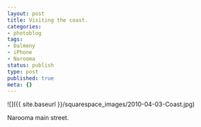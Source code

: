 ```yaml
---
layout: post
title: Visiting the coast.
categories:
- photoblog
tags:
- Dalmeny
- iPhone
- Narooma
status: publish
type: post
published: true
meta: {}
---
```


![]({{ site.baseurl }}/squarespace_images/2010-04-03-Coast.jpg)

Narooma main street.

